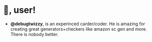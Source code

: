 # 👋, user!
- **@debugtwizzy**, is an experinced carder/coder. He is amazing for creating great generators+checkers like amazon sc gen and more. There is nobody better.
